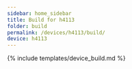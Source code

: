 ```yaml
---
sidebar: home_sidebar
title: Build for h4113
folder: build
permalink: /devices/h4113/build/
device: h4113
---
```

{% include templates/device_build.md %}
